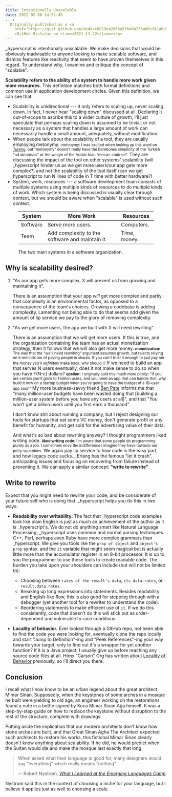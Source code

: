 ```yaml
---
title: Intentionally Unscalable
date: 2022-02-06 14:52:45
...:
  Originally published as a <a
  	href="https://gist.github.com/dz4k/c6829e42066a5fba64238a68cf41abd7"
  	>GitHub Gist</a> on <time>2021-11-22</time></p>
---
```


\_hyperscript is intentionally unscalable. We make decisions that would be
obviously inadvisable to anyone looking to make scalable software, and dismiss
features like reactivity that seem to have proven themselves in this regard. To
understand why, I examine and critique the concept of "scalable".

**Scalability refers to the ability of a system to handle more work given more
resources.** This definition matches both formal definitions and common use in
application development circles. Given this definition, we can see that:

*   Scalability is unidirectional --- it only refers to scaling up, never
	scaling down. In fact, I never hear "scaling down" discussed at all.
	Declaring it out-of-scope to ascribe this to a wider culture of growth, I'll
	just speculate that perhaps scaling down is assumed to be trivial, or not
	necessary as a system that handles a large amount of work can necessarily
	handle a small amount, adequately, without modification.
*   When people talk about the scalability of a tool, they are usually employing
	metonymy. 
	<span><small>metonymy: I was excited when looking up this word on 
	[Tureng][], but "metonymy" doesn't really have the barebones simplicity of 
	the Turkish "ad aktarması" or the weight of the Arabic loan "mecaz-ı 
	mürsel".</small></span>
	They are discussing the impact of the tool on other systems'
	scalability (will _hyperscript hinder us as we get more users/our app gets
	more complex?) and not the scalability of the tool itself (can we get
	hyperscript to run N lines of code in T time with better hardware?)
*   System, work, resources --- a software development team consists of multiple
	systems using multiple kinds of resources to do multiple kinds of work.
	Which system is being discussed is usually clear through context, but we
	should be aware when "scalable" is used without such context.

<figure class="-indent">

| System   | More Work                                       | Resources       |
|----------|-------------------------------------------------|-----------------|
| Software | Serve more users.                               | Computers.      |
| Team     | Add complexity to the software and maintain it. | Time, money.    |

<figcaption>The two main systems in a software organization.</figcaption>
</figure>


## Why is scalability desired?

1.  "As our app gets more complex, X will prevent us from growing and
	maintaining it".

    There is an assumption that your app _will_ get more complex and partly that
    complexity is an environmental factor, as opposed to a consequence of the
    team's choices. Growing a codebase is adding complexity. Lamenting not being
    able to do that seems odd given the amount of lip service we pay to the
    glory of removing complexity.

2.	"As we get more users, the app we built with X will need rewriting".

	There is an assumption that we _will_ get more users. If this is true, and
	the organization containing the team has an actual monetization
	strategy, then it follows that we will also get more money.
	<span><small>**monetization:** The way that the "we'll need rewriting" 
	argument assumes growth, but rejects relying on it reminds me of paying 
	people in shares. If you can't trust it enough to just pay me the money 
	you'll <i class="sarc">definitely</i> make back, why should I?</small></span>
	If we need to build an app that serves N users eventually, does it not make 
	sense to do so when you have F(N-&epsilon;) dollars?
	<span><small>**epsilon:** I originally said this much more pithily: "if you
	are certain you'll grow to 1 billion users, and you need an app that can 
	handle that, why build it now on a startup budget when you're going to have
	the budget of a 1B-user app soon"</small></span>
	My more business-savvy friend [Ben Pate][] informs me that "many 
	million-user budgets have been wasted doing that [building a million-user 
	system before you have any users at all]", and that "You won’t get a billion
	users until you first earn a thousand".

	I don't know shit about running a company, but I reject designing our tools
	for startups that eat some VC money, don't generate profit _or_ any benefit
	for humanity, and get sold for the advertising value of their data.

	And what's so bad about rewriting anyway? I thought programmers liked
	writing code.
	<span><small>**liked writing code:** I'm aware that some people do 
	programming purely as a job. I sometimes envy the indifference I imagine 
	they have towards our petty squabbles.</small></span>
	We again pay lip service to how code is the easy part, and
	how legacy code sucks... Erlang has the famous "let it crash", anticipating
	issues and focusing on recovering from failure instead of preventing it. We
	can apply a similar concept: **"write to rewrite"**.


## Write to rewrite

Expect that you might need to rewrite your code, and be considerate of your
future self who is doing that. _hyperscript helps you do this in two ways:

-	**Readability over writability.** The fact that _hyperscript code examples
	look like plain English is just as much an achievement of the author as it
	is _hyperscript's. We do not do anything smart like Natural Language
	Processing; _hyperscript uses common and normal parsing techniques. C++,
	Perl, perhaps even Ruby have more complex grammars than _hyperscript. We
	give you tools like the `prop of object` and `object's prop` syntax. and the
	`it` variable that might seem magical but is actually little more than the
	accumulator register in an 8-bit processor. It is up to you the programmer
	to use these tools to create readable code. The burden you take upon your
	shoulders can include (but will not be limited to):
    -   Choosing between `rates of the result's data`, `its data.rates`, or
    	`result.data.rates`.
    -	Breaking up long expressions into statements. Besides readability and
    	English-like flow, this is also good for stepping through with a
    	debugger (yet another tool for a rewriter to understand the code).
    -	Reordering statements to make efficient use of `it`. If we do this
    	consistently, code that doesn't do this will stick out as
    	order-dependent and vulnerable to race conditions.

-	**Locality of behavior.** Ever looked through a GitHub repo, not been able
	to find the code you were looking for, eventually clone the repo locally and
	start "Jump to Definition"-ing and "Peek References"-ing your way towards
	your target, only to find out it's a wrapper for yet another function? If it
	is a Java project, I usually give up before reaching any source code files
	at all. Htmx "Carson" Org has written about [Locality of Behavior][]
	previously, so I'll direct you there.


## Conclusion

I recall what I now know to be an urban legend about the great architect Mimar
Sinan. Supposedly, when the keystones of some arches in a mosque he built were
yielding to old age, an engineer working on the restorations found a note in a
bottle signed by Koca Mimar Sinan Ağa himself. It was a step-by-step guide on
how to replace the keystone without disruption to the rest of the structure,
complete with drawings.

Putting aside the implication that our modern architects don't know how stone
arches are built, and that Great Sinan Agha The Architect expected such
architects to restore his works, this fictional Mimar Sinan clearly doesn't know
anything about scalability. If he did, he would predict when the Sultan would
die and make the mosque last exactly that long.

> When asked what their language is good for, many designers would say
> “everything” which really means “nothing”.
> <footer>
>
> -- Robert Nystrom, <cite>[What I Learned at the Emerging Languages Camp](http://journal.stuffwithstuff.com/2010/07/23/what-i-learned-at-the-emerging-languages-camp/)</cite>
> </footer>

Nystrom said this in the context of choosing a niche for your language, but I
believe it applies just as well to choosing a scale.

[Ben Pate]: https://twitter.com/benpate5280

[Locality of Behavior]: https://htmx.org/essays/locality-of-behaviour

[Tureng]: https://tureng.com


